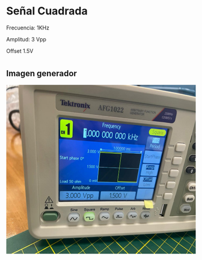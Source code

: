 # Señal Cuadrada
Frecuencia: 1KHz

Amplitud: 3 Vpp

Offset 1.5V
# 

## Imagen generador

<img src="Generador_onda_cuadrada.jpeg" height="450">
